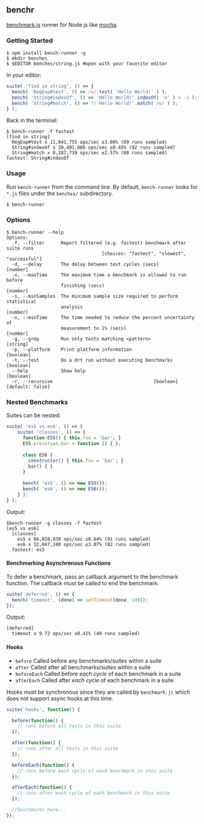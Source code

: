 ## benchr

[benchmark.js](http://www.benchmarkjs.com) runner for Node.js like [mocha](http://mochajs.org/).

### Getting Started

```
$ npm install bench-runner -g
$ mkdir benches
$ $EDITOR benches/string.js #open with your favorite editor
```
In your editor:

```javascript
suite( 'find in string', () => {
  bench( 'RegExp#test', () => /o/.test( 'Hello World!' ) );
  bench( 'String#indexOf', () => 'Hello World!'.indexOf( 'o' ) > -1 );
  bench( 'String#match', () => !!'Hello World!'.match( /o/ ) );
} );
```

Back in the terminal:
```
$ bench-runner -f fastest
[find in string]
  RegExp#test x 11,841,755 ops/sec ±3.00% (89 runs sampled)
  String#indexOf x 30,491,086 ops/sec ±0.45% (92 runs sampled)
  String#match x 8,287,739 ops/sec ±2.57% (88 runs sampled)
fastest: String#indexOf
```
### Usage

Run `bench-runner` from the command line. By default, `bench-runner` looks for `*.js` files under the `benches/` subdirectory.

```
$ bench-runner
```

### Options

```
$ bench-runner --help
Options:
  -f, --filter      Report filtered (e.g. fastest) benchmark after suite runs
                                   [choices: "fastest", "slowest", "successful"]
  -d, --delay       The delay between test cycles (secs)                [number]
  -x, --maxTime     The maximum time a benchmark is allowed to run before
                    finishing (secs)                                    [number]
  -s, --minSamples  The minimum sample size required to perform statistical
                    analysis                                            [number]
  -n, --minTime     The time needed to reduce the percent uncertainty of
                    measurement to 1% (secs)                            [number]
  -g, --grep        Run only tests matching <pattern>                   [string]
  -p, --platform    Print platform information                         [boolean]
  -t, --test        Do a drt run without executing benchmarks         [boolean]
  --help            Show help                                          [boolean]
  -r, --recursive                                     [boolean] [default: false]
```

### Nested Benchmarks 
Suites can be nested:

```javascript
suite( 'es5 vs es6', () => {
    suite( 'classes', () => {
      function ES5() { this.foo = 'bar'; }
      ES5.prototype.bar = function () { };
  
      class ES6 {
        constructor() { this.foo = 'bar'; }
        bar() { }
      }
  
      bench( 'es5', () => new ES5());
      bench( 'es6', () => new ES6());
    } );
} );
```
Output:

```
$bench-runner -g classes -f fastest
[es5 vs es6]
  [classes]
    es5 x 66,828,838 ops/sec ±0.84% (91 runs sampled)
    es6 x 32,047,240 ops/sec ±3.07% (82 runs sampled)
  fastest: es5
```

#### Benchmarking Asynchronous Functions
To defer a benchmark, pass an callback argument to the benchmark function. The callback
must be called to end the benchmark.

```javascript
suite('deferred', () => {
  bench('timeout', (done) => setTimeout(done, 100));
});
```
Output:
```
[deferred]
  timeout x 9.72 ops/sec ±0.41% (49 runs sampled)
```

#### Hooks 

* `before` Called before any benchmarks/suites within a suite
* `after` Called after all benchmarks/suites within a suite
* `beforeEach` Called before *each cycle* of each benchmark in a suite 
* `afterEach` Called after *each cycle* of each benchmark in a suite 

Hooks must be synchronous since they are called by `benchmark.js` which does not support async hooks at this time.

```javascript
suite('hooks', function() {

  before(function() {
    // runs before all tests in this suite
  });

  after(function() {
    // runs after all tests in this suite
  });

  beforeEach(function() {
    // runs before each cycle of each benchmark in this suite
  });

  afterEach(function() {
    // runs after each cycle of each benchmark in this suite
  });

  //benchmarks here...
});
```


